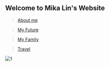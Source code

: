 ## Welcome to Mika Lin's Website


> [About me](https://lin-mika.github.io/About-me/)      

> [My Future](https://lin-mika.github.io/My-Future/) 

> [My Family](https://lin-mika.github.io/My-Family/)

> [Travel](https://lin-mika.github.io/about-me/)

![1](https://user-images.githubusercontent.com/61289486/82166315-f4d96800-986c-11ea-99b6-ea22859506ae.jpg)

